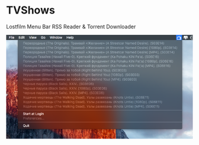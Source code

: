 # TVShows
Lostfilm Menu Bar RSS Reader &amp; Torrent Downloader 

![alt tag](https://github.com/bestK1ngArthur/TVShows/raw/master/TVShows/Support/ScreenShot.png)
